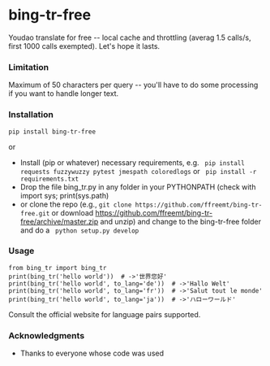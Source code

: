 # bing-tr-free

Youdao translate for free -- local cache and throttling (averag 1.5 calls/s, first 1000 calls exempted). Let's hope it lasts.
### Limitation
Maximum of 50 characters per query -- you'll have to do some processing if you want to handle longer text.

### Installation

```pip install bing-tr-free```

or

* Install (pip or whatever) necessary requirements, e.g. ```
pip install requests fuzzywuzzy pytest jmespath coloredlogs``` or ```
pip install -r requirements.txt```
* Drop the file bing_tr.py in any folder in your PYTHONPATH (check with import sys; print(sys.path)
* or clone the repo (e.g., ```git clone https://github.com/ffreemt/bing-tr-free.git``` or download https://github.com/ffreemt/bing-tr-free/archive/master.zip and unzip) and change to the bing-tr-free folder and do a ```
python setup.py develop```

### Usage

```
from bing_tr import bing_tr
print(bing_tr('hello world'))  # ->'世界您好'
print(bing_tr('hello world', to_lang='de'))  # ->'Hallo Welt'
print(bing_tr('hello world', to_lang='fr'))  # ->'Salut tout le monde'
print(bing_tr('hello world', to_lang='ja'))  # ->'ハローワールド'
```

Consult the official website for language pairs supported.

### Acknowledgments

* Thanks to everyone whose code was used
